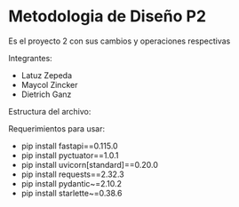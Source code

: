 # Metodologia de Diseño P2
Es el proyecto 2 con sus cambios y operaciones respectivas

Integrantes:
- Latuz Zepeda
- Maycol Zincker
- Dietrich Ganz

Estructura del archivo: 

Requerimientos para usar:
- pip install fastapi==0.115.0
- pip install pyctuator==1.0.1
- pip install uvicorn[standard]==0.20.0
- pip install requests==2.32.3
- pip install pydantic~=2.10.2
- pip install starlette~=0.38.6

